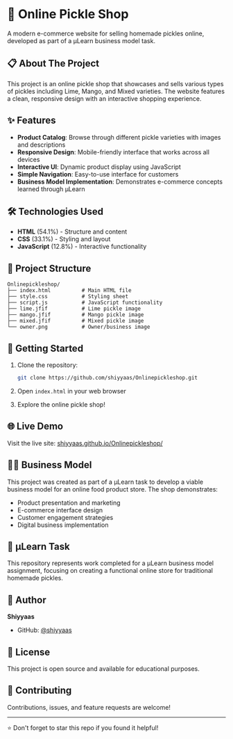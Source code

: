 
# 🥒 Online Pickle Shop

A modern e-commerce website for selling homemade pickles online, developed as part of a µLearn business model task.

## 📋 About The Project

This project is an online pickle shop that showcases and sells various types of pickles including Lime, Mango, and Mixed varieties. The website features a clean, responsive design with an interactive shopping experience.

## ✨ Features

- **Product Catalog**: Browse through different pickle varieties with images and descriptions
- **Responsive Design**: Mobile-friendly interface that works across all devices
- **Interactive UI**: Dynamic product display using JavaScript
- **Simple Navigation**: Easy-to-use interface for customers
- **Business Model Implementation**: Demonstrates e-commerce concepts learned through µLearn

## 🛠️ Technologies Used

- **HTML** (54.1%) - Structure and content
- **CSS** (33.1%) - Styling and layout
- **JavaScript** (12.8%) - Interactive functionality

## 📁 Project Structure

```
Onlinepickleshop/
├── index.html          # Main HTML file
├── style.css           # Styling sheet
├── script.js           # JavaScript functionality
├── lime.jfif           # Lime pickle image
├── mango.jfif          # Mango pickle image
├── mixed.jfif          # Mixed pickle image
└── owner.png           # Owner/business image
```

## 🚀 Getting Started

1. Clone the repository:

   ```bash
   git clone https://github.com/shiyyaas/Onlinepickleshop.git
   ```

2. Open `index.html` in your web browser

3. Explore the online pickle shop!

## 🌐 Live Demo

Visit the live site: [shiyyaas.github.io/Onlinepickleshop/](https://shiyyaas.github.io/Onlinepickleshop/)

## 👨‍💼 Business Model

This project was created as part of a µLearn task to develop a viable business model for an online food product store. The shop demonstrates:
- Product presentation and marketing
- E-commerce interface design
- Customer engagement strategies
- Digital business implementation

## 📝 µLearn Task

This repository represents work completed for a µLearn business model assignment, focusing on creating a functional online store for traditional homemade pickles.

## 👤 Author

**Shiyyaas**
- GitHub: [@shiyyaas](https://github.com/shiyyaas)

## 📄 License

This project is open source and available for educational purposes.

## 🤝 Contributing

Contributions, issues, and feature requests are welcome!

---

⭐ Don't forget to star this repo if you found it helpful!
